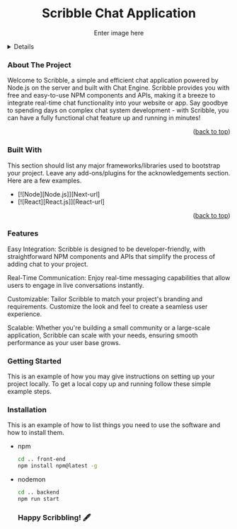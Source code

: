 <!-- Improved compatibility of back to top link: See: https://github.com/othneildrew/Best-README-Template/pull/73 -->

<a name="readme-top"></a>

<!--
*** Thanks for checking out the Best-README-Template. If you have a suggestion
*** that would make this better, please fork the repo and create a pull request
*** or simply open an issue with the tag "enhancement".
*** Don't forget to give the project a star!
*** Thanks again! Now go create something AMAZING! :D
-->

<!-- PROJECT LOGO -->
<br />
<div align="center">
  
<h1 align="center">Scribble Chat Application</h1>

Enter image here

</div>

<!-- TABLE OF CONTENTS -->
<details>
  <ol>
    <li>
      <a href="#about-the-project">About The Project</a>
      <ul>
        <li><a href="#built-with">Built With</a></li>
      </ul>
    </li>
    <li>
      <a href="#getting-started">Getting Started</a>
      <ul>
        <li><a href="#prerequisites">Prerequisites</a></li>
        <li><a href="#installation">Installation</a></li>
      </ul>
    </li>
  </ol>
</details>

<!-- ABOUT THE PROJECT -->

### About The Project

Welcome to Scribble, a simple and efficient chat application powered by Node.js on the server and built with Chat Engine. Scribble provides you with free and easy-to-use NPM components and APIs, making it a breeze to integrate real-time chat functionality into your website or app. Say goodbye to spending days on complex chat system development - with Scribble, you can have a fully functional chat feature up and running in minutes!

<p align="right">(<a href="#readme-top">back to top</a>)</p>

### Built With

This section should list any major frameworks/libraries used to bootstrap your project. Leave any add-ons/plugins for the acknowledgements section. Here are a few examples.

- [![Node][Node.js]][Next-url]
- [![React][React.js]][React-url]

<p align="right">(<a href="#readme-top">back to top</a>)</p>

### Features

Easy Integration: Scribble is designed to be developer-friendly, with straightforward NPM components and APIs that simplify the process of adding chat to your project.

Real-Time Communication: Enjoy real-time messaging capabilities that allow users to engage in live conversations instantly.

Customizable: Tailor Scribble to match your project's branding and requirements. Customize the look and feel to create a seamless user experience.

Scalable: Whether you're building a small community or a large-scale application, Scribble can scale with your needs, ensuring smooth performance as your user base grows.

<!-- GETTING STARTED -->

### Getting Started

This is an example of how you may give instructions on setting up your project locally.
To get a local copy up and running follow these simple example steps.

### Installation

This is an example of how to list things you need to use the software and how to install them.

- npm
  ```sh
  cd .. front-end
  npm install npm@latest -g
  ```
- nodemon
  ```sh
  cd .. backend
  npm run start
  ```
  ### Happy Scribbling! 🖋️
